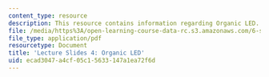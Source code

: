 ```yaml
---
content_type: resource
description: This resource contains information regarding Organic LED.
file: /media/https%3A/open-learning-course-data-rc.s3.amazonaws.com/6-s079-nanomaker-spring-2013/ecad3047a4cf05c15633147a1ea72f6d_MIT6_S079S13_slides04.pdf
file_type: application/pdf
resourcetype: Document
title: 'Lecture Slides 4: Organic LED'
uid: ecad3047-a4cf-05c1-5633-147a1ea72f6d
---
```

